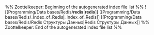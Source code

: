 %% Zoottelkeeper: Beginning of the autogenerated index file list  %%
 ![[Programming/Data bases/Redis/__redis__|__redis__]]
 [[Programming/Data bases/Redis/_Index_of_Redis|_Index_of_Redis]]
 [[Programming/Data bases/Redis/Redis Структуры Данных|Redis Структуры Данных]]
%% Zoottelkeeper: End of the autogenerated index file list  %%
